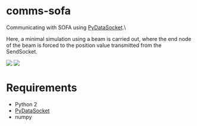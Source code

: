 # comms-sofa
Communicating with SOFA using [PyDataSocket](https://github.com/psomers3/PyDataSocket).\\

Here, a minimal simulation using a beam is carried out, where
the end node of the beam is forced to the position value transmitted
from the SendSocket.

![](/start.PNG)
![](/end.PNG)

# Requirements
* Python 2
* [PyDataSocket](https://github.com/psomers3/PyDataSocket)
* numpy